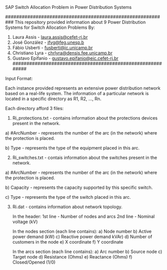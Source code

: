  SAP
 Switch Allocation Problem in Power Distribution Systems

###########################################################
 This repository provided information about 9 Power 
 Distribution Systems for Switch Allocation Problems 
 By:
 1. Laura Assis - laura.assis@cefet-rj.br
 2. José González - jfvg@feg.unesp.b
 3. Fábio Usberti - fusberti@ic.unicamp.br
 4. Christiano Lyra - chrlyra@densis.fee.unicamp.br
 5. Gustavo Epifanio - gustavo.epifanio@eic.cefet-rj.br
###########################################################

Input Format:

Each instance provided represents an extensive power distribution network based on a real-life system. The information of a particular network is located in a specific directory as R1, R2, ..., Rn.

Each directory afford 3 files:

1. Ri_protections.txt - contains information about the protections devices present in the network.

a) #ArcNumber - represents the number of the arc (in the network) where the protection is placed.

b) Type - represents the type of the equipment placed in this arc.

2. Ri_switches.txt - contais information about the switches present in the network.

a) #ArcNumber - represents the number of the arc (in the network) where the protection is placed.

b) Capacity - represents the capacity supported by this specific switch.

c) Type - represents the type of the switch placed in this arc.

3. Ri.dat - contains information about network topology.

   In the header:
    1st line - Number of nodes and arcs
    2nd line - Nominal voltage (kV)

   In the nodes section (each line contains):
   a) Node number 
   b) Active power demand (kW)
   c) Reactive power demand kVAr)
   d) Number of customers in the node
   e) X coordinate
   f) Y coordinate

   In the arcs section (each line contains):
   a) Arc number
   b) Source node
   c) Target node
   d) Resistance (Ohms)
   e) Reactance (Ohms)
   f) Closed/Opened (1/0)
